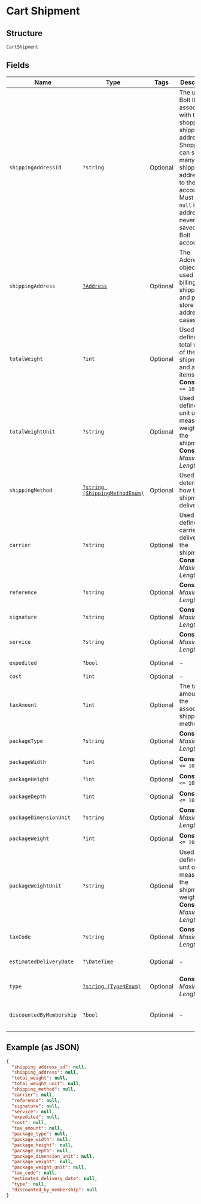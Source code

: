 
# Cart Shipment

## Structure

`CartShipment`

## Fields

| Name | Type | Tags | Description | Getter | Setter |
|  --- | --- | --- | --- | --- | --- |
| `shippingAddressId` | `?string` | Optional | The unique Bolt ID associated with the shopper's shipping address. Shoppers can save many shipping addresses to their account.  Must be `null` if this address has never been saved to a Bolt account. | getShippingAddressId(): ?string | setShippingAddressId(?string shippingAddressId): void |
| `shippingAddress` | [`?Address`](../../doc/models/address.md) | Optional | The Address object is used for billing, shipping, and physical store address use cases. | getShippingAddress(): ?Address | setShippingAddress(?Address shippingAddress): void |
| `totalWeight` | `?int` | Optional | Used to define the total weight of the shipment and all of its items.<br>**Constraints**: `<= 10000` | getTotalWeight(): ?int | setTotalWeight(?int totalWeight): void |
| `totalWeightUnit` | `?string` | Optional | Used to define the unit used to measure the weight of the shipment.<br>**Constraints**: *Maximum Length*: `1024` | getTotalWeightUnit(): ?string | setTotalWeightUnit(?string totalWeightUnit): void |
| `shippingMethod` | [`?string (ShippingMethodEnum)`](../../doc/models/shipping-method-enum.md) | Optional | Used to determine how the shipment is delivered. | getShippingMethod(): ?string | setShippingMethod(?string shippingMethod): void |
| `carrier` | `?string` | Optional | Used to define the carrier delivering the shipment.<br>**Constraints**: *Maximum Length*: `1024` | getCarrier(): ?string | setCarrier(?string carrier): void |
| `reference` | `?string` | Optional | **Constraints**: *Maximum Length*: `1024` | getReference(): ?string | setReference(?string reference): void |
| `signature` | `?string` | Optional | **Constraints**: *Maximum Length*: `1024` | getSignature(): ?string | setSignature(?string signature): void |
| `service` | `?string` | Optional | **Constraints**: *Maximum Length*: `1024` | getService(): ?string | setService(?string service): void |
| `expedited` | `?bool` | Optional | - | getExpedited(): ?bool | setExpedited(?bool expedited): void |
| `cost` | `?int` | Optional | - | getCost(): ?int | setCost(?int cost): void |
| `taxAmount` | `?int` | Optional | The tax amount for the associated shipping method. | getTaxAmount(): ?int | setTaxAmount(?int taxAmount): void |
| `packageType` | `?string` | Optional | **Constraints**: *Maximum Length*: `1024` | getPackageType(): ?string | setPackageType(?string packageType): void |
| `packageWidth` | `?int` | Optional | **Constraints**: `<= 10000` | getPackageWidth(): ?int | setPackageWidth(?int packageWidth): void |
| `packageHeight` | `?int` | Optional | **Constraints**: `<= 10000` | getPackageHeight(): ?int | setPackageHeight(?int packageHeight): void |
| `packageDepth` | `?int` | Optional | **Constraints**: `<= 10000` | getPackageDepth(): ?int | setPackageDepth(?int packageDepth): void |
| `packageDimensionUnit` | `?string` | Optional | **Constraints**: *Maximum Length*: `1024` | getPackageDimensionUnit(): ?string | setPackageDimensionUnit(?string packageDimensionUnit): void |
| `packageWeight` | `?int` | Optional | **Constraints**: `<= 10000` | getPackageWeight(): ?int | setPackageWeight(?int packageWeight): void |
| `packageWeightUnit` | `?string` | Optional | Used to define the unit of measure for the shipment's weight.<br>**Constraints**: *Maximum Length*: `1024` | getPackageWeightUnit(): ?string | setPackageWeightUnit(?string packageWeightUnit): void |
| `taxCode` | `?string` | Optional | **Constraints**: *Maximum Length*: `32` | getTaxCode(): ?string | setTaxCode(?string taxCode): void |
| `estimatedDeliveryDate` | `?\DateTime` | Optional | - | getEstimatedDeliveryDate(): ?\DateTime | setEstimatedDeliveryDate(?\DateTime estimatedDeliveryDate): void |
| `type` | [`?string (Type4Enum)`](../../doc/models/type-4-enum.md) | Optional | **Constraints**: *Maximum Length*: `1024` | getType(): ?string | setType(?string type): void |
| `discountedByMembership` | `?bool` | Optional | - | getDiscountedByMembership(): ?bool | setDiscountedByMembership(?bool discountedByMembership): void |

## Example (as JSON)

```json
{
  "shipping_address_id": null,
  "shipping_address": null,
  "total_weight": null,
  "total_weight_unit": null,
  "shipping_method": null,
  "carrier": null,
  "reference": null,
  "signature": null,
  "service": null,
  "expedited": null,
  "cost": null,
  "tax_amount": null,
  "package_type": null,
  "package_width": null,
  "package_height": null,
  "package_depth": null,
  "package_dimension_unit": null,
  "package_weight": null,
  "package_weight_unit": null,
  "tax_code": null,
  "estimated_delivery_date": null,
  "type": null,
  "discounted_by_membership": null
}
```

